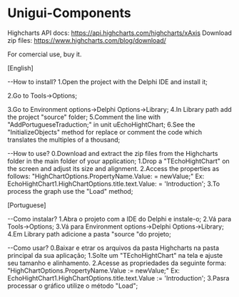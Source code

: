 # Unigui-Components

Highcharts API docs: https://api.highcharts.com/highcharts/xAxis
Download zip files: https://www.highcharts.com/blog/download/

For comercial use, buy it.

[English]

--How to install?
1.Open the project with the Delphi IDE and install it;

2.Go to Tools->Options;

3.Go to Environment options->Delphi Options->Library;
4.In Library path add the project "source" folder;
5.Comment the line with "AddPortugueseTraduction;" in unit uEchoHightChart;
6.See the "InitializeObjects" method for replace or comment the code which translates the multiples of a thousand;

--How to use?
0.Download and extract the zip files from the Highcharts folder in the main folder of your application;
1.Drop a "TEchoHightChart" on the screen and adjust its size and alignment.
2.Access the properties as follows:
    "HighChartOptions.PropertyName.Value: = newValue;"
    Ex: EchoHightChart1.HighChartOptions.title.text.Value: = 'Introduction';
3.To process the graph use the "Load" method;



[Portuguese]

--Como instalar?
1.Abra o projeto com a IDE do Delphi e instale-o;
2.Vá para Tools->Options;
3.Vá para Environment options->Delphi Options->Library;
4.Em Library path adicione a pasta "source "do projeto;

--Como usar?
0.Baixar e etrar os arquivos da pasta Highcharts na pasta principal da sua aplicação;
1.Solte um "TEchoHightChart" na tela e ajuste seu tamanho e alinhamento.
2.Acesse as propriedades da seguinte forma:
    "HighChartOptions.PropertyName.Value := newValue;"
    Ex: EchoHightChart1.HighChartOptions.title.text.Value := 'Introduction';
3.Pasra processar o gráfico utilize o método "Load";
